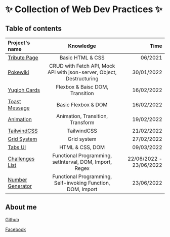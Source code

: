 # ✨ Collection of Web Dev Practices ✨

## Table of contents

| Project's name                                  |                               Knowledge                               |                    Time |
| :---------------------------------------------- | :-------------------------------------------------------------------: | ----------------------: |
| [Tribute Page](tribute_page/index.html)         |                           Basic HTML & CSS                            |                 06/2021 |
| [Pokewiki](pokewiki__fetchAPI/index.html)       | CRUD with Fetch API, Mock API with json-server, Object, Destructuring |              30/01/2022 |
| [Yugioh Cards](yugioh__BEM/index.html)          |                    Flexbox & Baisc DOM, Transition                    |              16/02/2022 |
| [Toast Message](toast_message__DOM/index.html)  |                          Basic Flexbox & DOM                          |              16/02/2022 |
| [Animation](animation/index.html)               |                   Animation, Transition, Transform                    |              19/02/2022 |
| [TailwindCSS](tailwind/index.html)              |                              TailwindCSS                              |              21/02/2022 |
| [Grid System](grid_system/index.html)           |                              Grid system                              |              27/02/2022 |
| [Tabs UI](tabs_ui__DOM/index.html)              |                            HTML & CSS, DOM                            |              09/03/2022 |
| [Challenges List](challenges_DOM/index.html)    |        Functional Programming, setInterval, DOM, Import, Regex        | 22/06/2022 - 23/06/2022 |
| [Number Generator](number_generator/index.html) |      Functional Programming, Self-invoking Function, DOM, Import      |              23/06/2022 |

## About me

[Github](https://github.com/marucube35)

[Facebook](https://www.facebook.com/profile.php?id=100009916021095)
